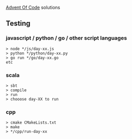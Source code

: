 [Advent Of Code](https://adventofcode.com) solutions

## Testing
### javascript / python / go / other script languages
```
> node */js/day-xx.js
> python */python/day-xx.py
> go run */go/day-xx.go
etc
```

### scala
```
> sbt
> compile
> run
> chooose day-XX to run
```

### cpp
```
> cmake CMakeLists.txt
> make
> */cpp/run-day-xx
```
